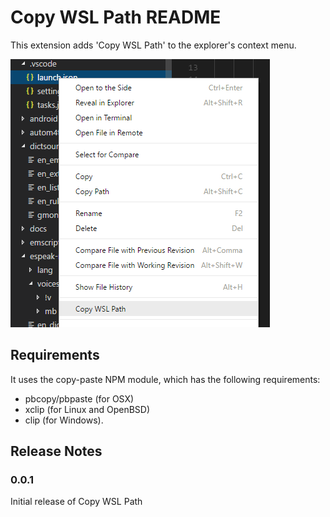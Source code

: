 # Copy WSL Path README

This extension adds 'Copy WSL Path' to the explorer's context menu.

![Context Menu](/images/context-menu.png)

## Requirements

It uses the copy-paste NPM module, which has the following requirements:
- pbcopy/pbpaste (for OSX)
- xclip (for Linux and OpenBSD)
- clip (for Windows). 

## Release Notes

### 0.0.1

Initial release of Copy WSL Path

